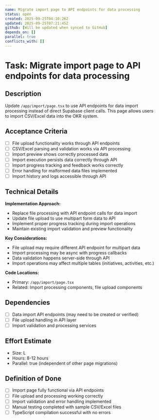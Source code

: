 ```yaml
---
name: Migrate import page to API endpoints for data processing
status: open
created: 2025-09-25T04:10:26Z
updated: 2025-09-25T07:21:45Z
github: [Will be updated when synced to GitHub]
depends_on: []
parallel: true
conflicts_with: []
---
```


# Task: Migrate import page to API endpoints for data processing

## Description
Update `/app/import/page.tsx` to use API endpoints for data import processing instead of direct Supabase client calls. This page allows users to import CSV/Excel data into the OKR system.

## Acceptance Criteria
- [ ] File upload functionality works through API endpoints
- [ ] CSV/Excel parsing and validation works via API processing
- [ ] Import preview shows correctly processed data
- [ ] Import execution persists data correctly through API
- [ ] Import progress tracking and feedback works correctly
- [ ] Error handling for malformed data files implemented
- [ ] Import history and logs accessible through API

## Technical Details
**Implementation Approach:**
- Replace file processing with API endpoint calls for data import
- Update file upload to use multipart form data to API
- Implement proper progress tracking during import operations
- Maintain existing import validation and preview functionality

**Key Considerations:**
- File upload may require different API endpoint for multipart data
- Import processing may be async with progress callbacks
- Data validation happens server-side through API
- Import operations may affect multiple tables (initiatives, activities, etc.)

**Code Locations:**
- Primary: `/app/import/page.tsx`
- Related: Import processing components, file upload components

## Dependencies
- [ ] Data import API endpoints (may need to be created or verified)
- [ ] File upload handling in API layer
- [ ] Import validation and processing services

## Effort Estimate
- Size: L
- Hours: 8-12 hours
- Parallel: true (independent of other page migrations)

## Definition of Done
- [ ] Import page fully functional via API endpoints
- [ ] File upload and processing working correctly
- [ ] Import validation and error handling implemented
- [ ] Manual testing completed with sample CSV/Excel files
- [ ] TypeScript compilation successful with no errors